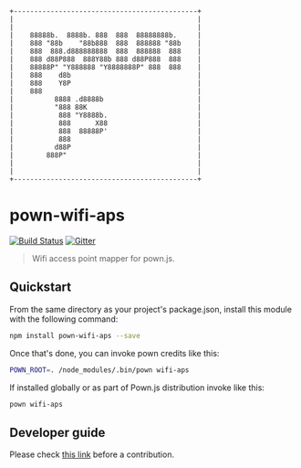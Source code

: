 ```
+---------------------------------------------+
|                                             |
|                                             |
|    88888b.  8888b. 888  888  88888888b.     |
|    888 "88b    "88b888  888  888888 "88b    |
|    888  888.d888888888  888  888888  888    |
|    888 d88P888  888Y88b 888 d88P888  888    |
|    88888P" "Y888888 "Y8888888P" 888  888    |
|    888    d8b                               |
|    888    Y8P                               |
|    888                                      |
|          8888 .d8888b                       |
|          "888 88K                           |
|           888 "Y8888b.                      |
|           888      X88                      |
|           888  88888P'                      |
|           888                               |
|          d88P                               |
|        888P"                                |
|                                             |
|                                             |
+---------------------------------------------+
```

# pown-wifi-aps

[![Build Status](https://travis-ci.org/jesusprubio/pown-wifi-aps.svg?branch=master)](https://travis-ci.org/jesusprubio/pown-wifi-aps)
[![Gitter](https://img.shields.io/gitter/room/nwjs/nw.js.svg)](https://gitter.im/pownjs/Lobby)

> Wifi access point mapper for pown.js.

## Quickstart

From the same directory as your project's package.json, install this module with the following command:

```sh
npm install pown-wifi-aps --save
```

Once that's done, you can invoke pown credits like this:

```sh
POWN_ROOT=. /node_modules/.bin/pown wifi-aps
```

If installed globally or as part of Pown.js distribution invoke like this:

```sh
pown wifi-aps
```

## Developer guide

Please check [this link](https://github.com/jesusprubio/dev-guide) before a contribution.

